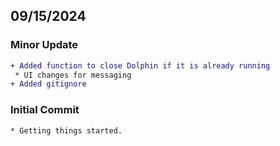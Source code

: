 ## 09/15/2024
### Minor Update
```diff
+ Added function to close Dolphin if it is already running
 * UI changes for messaging
+ Added gitignore
```

### Initial Commit
```diff
* Getting things started.
```
